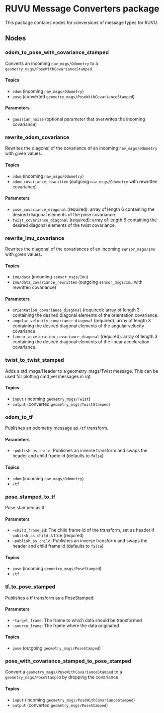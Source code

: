 # RUVU Message Converters package
This package contains nodes for conversions of message types for RUVU.

## Nodes

### odom_to_pose_with_covariance_stamped

Converts an incoming `nav_msgs/Odometry` to a `geometry_msgs/PoseWithCovarianceStamped`.

#### Topics

- `odom` (incoming `nav_msgs/Odometry`)
- `pose` (converted `geometry_msgs/PoseWithCovarianceStamped`)

#### Parameters

- `gaussian_noise` (optional parameter that overwrites the incoming covariance)

### rewrite_odom_covariance

Rewrites the diagonal of the covariance of an incoming `nav_msgs/Odometry` with given values.

#### Topics

- `odom` (incoming `nav_msgs/Odometry`)
- `odom_covariance_rewritten` (outgoing `nav_msgs/Odometry` with rewritten covariance)

#### Parameters

- `pose_covariance_diagonal` (required): array of length 6 containing the desired diagonal elements of the pose covariance.
- `twist_covariance_diagonal` (required): array of length 6 containing the desired diagonal elements of the twist covariance.

### rewrite_imu_covariance

Rewrites the diagonal of the covariances of an incoming `sensor_msgs/Imu` with given values.

#### Topics

- `imu/data` (incoming `sensor_msgs/Imu`)
- `imu/data_covariance_rewritten` (outgoing `sensor_msgs/Imu` with rewritten covariance)

#### Parameters

- `orientation_covariance_diagonal` (required): array of length 3 containing the desired diagonal elements of the orientation covariance.
- `angular_velocity_covariance_diagonal` (required): array of length 3 containing the desired diagonal elements of the angular velocity covariance.
- `linear_acceleration_covariance_diagonal` (required): array of length 3 containing the desired diagonal elements of the linear acceleration covariance.

### twist_to_twist_stamped

Adds a std_msgs/Header to a geometry_msgs/Twist message. This can be used for plotting cmd_vel messages in rqt.

#### Topics

- `input` (incoming `geometry_msgs/Twist`)
- `output` (converted `geometry_msgs/TwistStamped`)

### odom_to_tf

Publishes an odometry message as `/tf` transform.

#### Parameters

- `~publish_as_child`: Publishes an inverse transform and swaps the header and child frame id (defaults to `false`)

#### Topics

- `odom` (incoming `nav_msgs/Odometry`)
- `/tf`

### pose_stamped_to_tf

Pose stamped as tf

#### Parameters

- `~child_frame_id`: The child frame id of the transform, set as header if `publish_as_child` is true (required)
- `~publish_as_child`: Publishes an inverse transform and swaps the header and child frame id (defaults to `false`)

#### Topics

- `pose` (incoming `geometry_msgs/PoseStamped`)
- `/tf`

### tf_to_pose_stamped
Publishes a tf transform as a PoseStamped.

#### Parameters
- `~target_frame`: The frame to which data should be transformed
- `~source_frame`: The frame where the data originated

#### Topics
- `pose` (outgoing `geometry_msgs/PoseStamped`)

### pose_with_covariance_stamped_to_pose_stamped
Convert a `geometry_msgs/PoseWithCovarianceStamped` to a `geometry_msgs/PoseStamped` by dropping the covariance.

#### Topics
- `input` (incoming `geometry_msgs/PoseWithCovarianceStamped`)
- `output` (converted `geometry_msgs/PoseStamped`)

